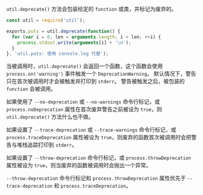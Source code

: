 <!-- YAML
added: v0.8.0
-->

`util.deprecate()` 方法会包装给定的 `function` 或类，并标记为废弃的。

```js
const util = require('util');

exports.puts = util.deprecate(function() {
  for (var i = 0, len = arguments.length; i < len; ++i) {
    process.stdout.write(arguments[i] + '\n');
  }
}, 'util.puts: 使用 console.log 代替');
```

当被调用时，`util.deprecate()` 会返回一个函数，这个函数会使用 `process.on('warning')` 事件触发一个 `DeprecationWarning`。
默认情况下，警告只在首次被调用时才会被触发并打印到 `stderr`。
警告被触发之后，被包装的 `function` 会被调用。

如果使用了 `--no-deprecation` 或 `--no-warnings` 命令行标记，或 `process.noDeprecation` 属性在首次废弃警告之前被设为 `true`，则 `util.deprecate()` 方法什么也不做。

如果设置了 `--trace-deprecation` 或 `--trace-warnings` 命令行标记，或 `process.traceDeprecation` 属性被设为 `true`，则废弃的函数首次被调用时会把警告与堆栈追踪打印到 `stderr`。

如果设置了 `--throw-deprecation` 命令行标记，或 `process.throwDeprecation` 属性被设为 `true`，则当废弃的函数被调用时会抛出一个异常。

`--throw-deprecation` 命令行标记和 `process.throwDeprecation` 属性优先于 `--trace-deprecation` 和 `process.traceDeprecation`。

